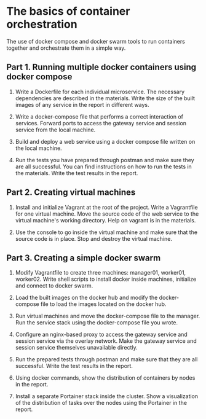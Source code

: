 # The basics of container orchestration

The use of docker compose and docker swarm tools to run containers together and orchestrate them in a simple way.

## Part 1. Running multiple docker containers using docker compose

1) Write a Dockerfile for each individual microservice. The necessary dependencies are described in the materials. Write the size of the built images of any service in the report in different ways.

2) Write a docker-compose file that performs a correct interaction of services. Forward ports to access the gateway service and session service from the local machine.

3) Build and deploy a web service using a docker compose file written on the local machine.

4) Run the tests you have prepared through postman and make sure they are all successful. You can find instructions on how to run the tests in the materials. Write the test results in the report.

## Part 2. Creating virtual machines

1) Install and initialize Vagrant at the root of the project. Write a Vagrantfile for one virtual machine. Move the source code of the web service to the virtual machine's working directory. Help on vagrant is in the materials.

2) Use the console to go inside the virtual machine and make sure that the source code is in place. Stop and destroy the virtual machine.

## Part 3. Creating a simple docker swarm

1) Modify Vagrantfile to create three machines: manager01, worker01, worker02. Write shell scripts to install docker inside machines, initialize and connect to docker swarm.

2) Load the built images on the docker hub and modify the docker-compose file to load the images located on the docker hub.

3) Run virtual machines and move the docker-compose file to the manager. Run the service stack using the docker-compose file you wrote.

4) Configure an nginx-based proxy to access the gateway service and session service via the overlay network. Make the gateway service and session service themselves unavailable directly.

5) Run the prepared tests through postman and make sure that they are all successful. Write the test results in the report.

6) Using docker commands, show the distribution of containers by nodes in the report.

7) Install a separate Portainer stack inside the cluster. Show a visualization of the distribution of tasks over the nodes using the Portainer in the report.